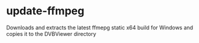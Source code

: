# update-ffmpeg
Downloads and extracts the latest ffmepg static x64 build for Windows and copies it to the DVBViewer directory
